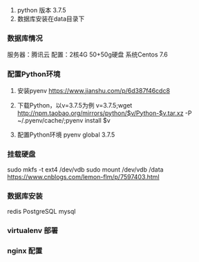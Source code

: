 1. python 版本 3.7.5
2. 数据库安装在data目录下

### 数据库情况
服务器：腾讯云
配置：2核4G 50+50g硬盘
系统Centos 7.6


### 配置Python环境
1. 安装pyenv
https://www.jianshu.com/p/6d387f46cdc8

2. 下载Python，以v=3.7.5为例
v=3.7.5;wget http://npm.taobao.org/mirrors/python/$v/Python-$v.tar.xz -P ~/.pyenv/cache/;pyenv install $v

3. 配置Python环境
pyenv global 3.7.5 


### 挂载硬盘
sudo mkfs -t ext4 /dev/vdb
sudo mount /dev/vdb /data
https://www.cnblogs.com/lemon-flm/p/7597403.html


### 数据库安装

redis
PostgreSQL
mysql

### virtualenv 部署



### nginx 配置




